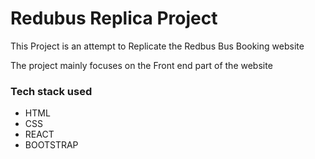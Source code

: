 # Redubus Replica Project

<p>This Project is an attempt to Replicate the Redbus Bus Booking website</p>
<p>The project mainly focuses on the Front end part of the website</p>

### Tech stack used

- HTML
- CSS
- REACT
- BOOTSTRAP

